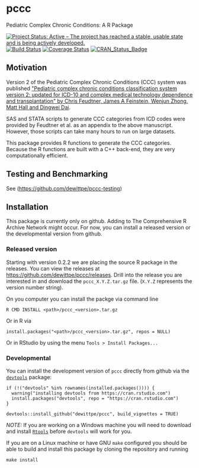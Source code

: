 # pccc
Pediatric Complex Chronic Conditions: A R Package

[![Project Status: Active – The project has reached a stable, usable state and is being actively developed.](http://www.repostatus.org/badges/latest/active.svg)](http://www.repostatus.org/#active)
[![Build Status](https://travis-ci.org/dewittpe/pccc.svg?branch=master)](https://travis-ci.org/dewittpe/pccc)
[![Coverage Status](https://img.shields.io/codecov/c/github/dewittpe/pccc/master.svg)](https://codecov.io/github/dewittpe/pccc?branch=master)
[![CRAN_Status_Badge](http://www.r-pkg.org/badges/version/pccc)](http://cran.r-project.org/package=pccc)

## Motivation
Version 2 of the Pediatric Complex Chronic Conditions (CCC) system was published 
["Pediatric complex chronic conditions classification system version
2: updated for ICD-10 and complex medical technology dependence and
transplantation" by Chris Feudtner, James A Feinstein, Wenjun Zhong, Matt Hall
and Dingwei Dai](http://bmcpediatr.biomedcentral.com/articles/10.1186/1471-2431-14-199).

SAS and STATA scripts to generate CCC categories from ICD codes were provided by Feudtner et al. 
as an appendix to the above manuscript. However, those scripts can take many hours to run
on large datasets. 

This package provides R functions to generate the CCC categories. Because the R functions
are built with a C++ back-end, they are very computationally efficient.

## Testing and Benchmarking

See (https://github.com/dewittpe/pccc-testing)

## Installation
This package is currently only on github.  Adding to The Comprehensive R Archive
Network might occur.  For now, you can install a released version or the
developmental version from github.

### Released version
Starting with version 0.2.2 we are placing the source R package in the releases.
You can view the releases at https://github.com/dewittpe/pccc/releases.  Drill
into the release you are interested in and download the `pccc_X.Y.Z.tar.gz`
file.  (`X.Y.Z` represents the version number string).

On you computer you can install the packge via command line

    R CMD INSTALL <path>/pccc_<version>.tar.gz

Or in R via

    install.packages("<path>/pccc_<version>.tar.gz", repos = NULL)

Or in RStudio by using the menu `Tools > Install Packages...`

### Developmental 

You can install the
development version of `pccc` directly from github via the 
[`devtools`](https://github.com/hadley/devtools/) package:

    if (!("devtools" %in% rownames(installed.packages()))) { 
      warning("installing devtools from https://cran.rstudio.com")
      install.packages("devtools", repo = "https://cran.rstudio.com")
    }

    devtools::install_github("dewittpe/pccc", build_vignettes = TRUE)

*NOTE:* If you are working on a Windows machine you will need to download and
install [`Rtools`](https://cran.r-project.org/bin/windows/Rtools/) before
`devtools` will work for you.

If you are on a Linux machine or have GNU `make` configured you should be able
to build and install this package by cloning the repository and running

    make install
